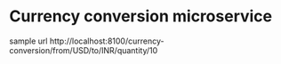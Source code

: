 # Currency conversion microservice

sample url
http://localhost:8100/currency-conversion/from/USD/to/INR/quantity/10
